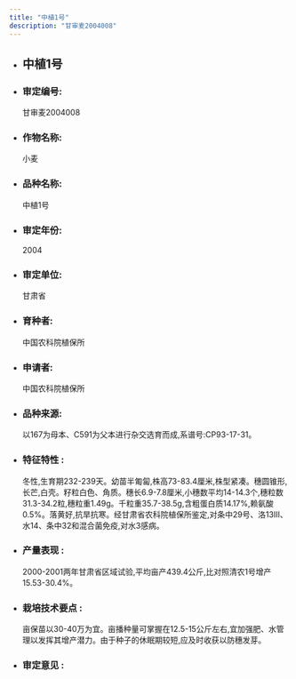 ```yaml
---
title: "中植1号"
description: "甘审麦2004008"
---
```

* ## 中植1号
* ###  审定编号:  
   甘审麦2004008

*  ### 作物名称:  
   小麦

*   ###  品种名称: 
    中植1号

*   ### 审定年份: 
    2004

*   ### 审定单位:  
    甘肃省

*   ### 育种者:  
    中国农科院植保所

*   ### 申请者:  
    中国农科院植保所

*   ### 品种来源:  
    以167为母本、C591为父本进行杂交选育而成,系谱号:CP93-17-31。

*   ### 特征特性 : 
    冬性,生育期232-239天。幼苗半匍匐,株高73-83.4厘米,株型紧凑。穗圆锥形,长芒,白壳。籽粒白色、角质。穗长6.9-7.8厘米,小穗数平均14-14.3个,穗粒数31.3-34.2粒,穗粒重1.49g。千粒重35.7-38.5g,含粗蛋白质14.17%,赖氨酸0.5%。落黄好,抗旱抗寒。经甘肃省农科院植保所鉴定,对条中29号、洛13Ⅲ、水14、条中32和混合菌免疫,对水3感病。

*   ### 产量表现 : 
    2000-2001两年甘肃省区域试验,平均亩产439.4公斤,比对照清农1号增产15.53-30.4%。

*   ### 栽培技术要点 : 
    亩保苗以30-40万为宜。亩播种量可掌握在12.5-15公斤左右,宜加强肥、水管理以发挥其增产潜力。由于种子的休眠期较短,应及时收获以防穗发芽。

*   ### 审定意见 : 
    
